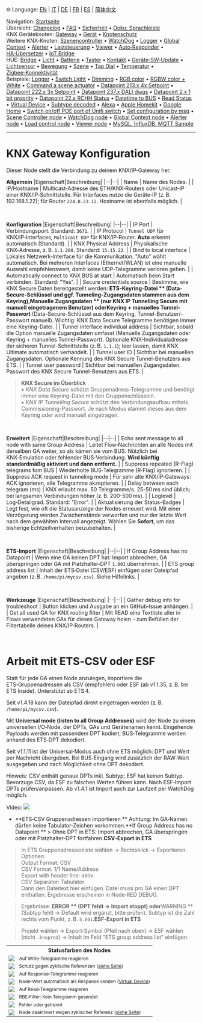 🌐 Language: [EN](/node-red-contrib-knx-ultimate/wiki/Gateway-configuration) | [IT](/node-red-contrib-knx-ultimate/wiki/it-Gateway-configuration) | [DE](/node-red-contrib-knx-ultimate/wiki/de-Gateway-configuration) | [FR](/node-red-contrib-knx-ultimate/wiki/fr-Gateway-configuration) | [ES](/node-red-contrib-knx-ultimate/wiki/es-Gateway-configuration) | [简体中文](/node-red-contrib-knx-ultimate/wiki/zh-CN-Gateway-configuration)

<!-- NAV START -->
Navigation: [Startseite](https://supergiovane.github.io/node-red-contrib-knx-ultimate/wiki/de-Home)  
Übersicht: [Changelog](https://github.com/Supergiovane/node-red-contrib-knx-ultimate/blob/master/CHANGELOG.md) • [FAQ](https://supergiovane.github.io/node-red-contrib-knx-ultimate/wiki/de-FAQ-Troubleshoot) • [Sicherheit](https://supergiovane.github.io/node-red-contrib-knx-ultimate/wiki/de-SECURITY) • [Doku: Sprachleiste](https://supergiovane.github.io/node-red-contrib-knx-ultimate/wiki/de-Docs-Language-Bar)  
KNX Geräteknoten: [Gateway](https://supergiovane.github.io/node-red-contrib-knx-ultimate/wiki/de-Gateway-configuration) • [Gerät](https://supergiovane.github.io/node-red-contrib-knx-ultimate/wiki/de-Device) • [Knotenschutz](https://supergiovane.github.io/node-red-contrib-knx-ultimate/wiki/de-Protections)  
Weitere KNX‑Knoten: [Szenencontroller](https://supergiovane.github.io/node-red-contrib-knx-ultimate/wiki/de-SceneController-Configuration) • [WatchDog](https://supergiovane.github.io/node-red-contrib-knx-ultimate/wiki/de-WatchDog-Configuration) • [Logger](https://supergiovane.github.io/node-red-contrib-knx-ultimate/wiki/de-Logger-Configuration) • [Global Context](https://supergiovane.github.io/node-red-contrib-knx-ultimate/wiki/de-GlobalVariable) • [Alerter](https://supergiovane.github.io/node-red-contrib-knx-ultimate/wiki/de-Alerter-Configuration) • [Laststeuerung](https://supergiovane.github.io/node-red-contrib-knx-ultimate/wiki/de-LoadControl-Configuration) • [Viewer](https://supergiovane.github.io/node-red-contrib-knx-ultimate/wiki/de-knxUltimateViewer) • [Auto‑Responder](https://supergiovane.github.io/node-red-contrib-knx-ultimate/wiki/de-KNXAutoResponder) • [HA‑Übersetzer](https://supergiovane.github.io/node-red-contrib-knx-ultimate/wiki/de-HATranslator) • [IoT Bridge](https://supergiovane.github.io/node-red-contrib-knx-ultimate/wiki/de-IoT-Bridge-Configuration)  
HUE: [Bridge](https://supergiovane.github.io/node-red-contrib-knx-ultimate/wiki/de-HUE+Bridge+configuration) • [Licht](https://supergiovane.github.io/node-red-contrib-knx-ultimate/wiki/de-HUE+Light) • [Batterie](https://supergiovane.github.io/node-red-contrib-knx-ultimate/wiki/de-HUE+Battery) • [Taster](https://supergiovane.github.io/node-red-contrib-knx-ultimate/wiki/de-HUE+Button) • [Kontakt](https://supergiovane.github.io/node-red-contrib-knx-ultimate/wiki/de-HUE+Contact+sensor) • [Geräte‑SW‑Update](https://supergiovane.github.io/node-red-contrib-knx-ultimate/wiki/de-HUE+Device+software+update) • [Lichtsensor](https://supergiovane.github.io/node-red-contrib-knx-ultimate/wiki/de-HUE+Light+sensor) • [Bewegung](https://supergiovane.github.io/node-red-contrib-knx-ultimate/wiki/de-HUE+Motion) • [Szene](https://supergiovane.github.io/node-red-contrib-knx-ultimate/wiki/de-HUE+Scene) • [Tap Dial](https://supergiovane.github.io/node-red-contrib-knx-ultimate/wiki/de-HUE+Tapdial) • [Temperatur](https://supergiovane.github.io/node-red-contrib-knx-ultimate/wiki/de-HUE+Temperature+sensor) • [Zigbee‑Konnektivität](https://supergiovane.github.io/node-red-contrib-knx-ultimate/wiki/de-HUE+Zigbee+connectivity)  
Beispiele: [Logger](https://supergiovane.github.io/node-red-contrib-knx-ultimate/wiki/de-Logger-Sample) • [Switch Light](https://supergiovane.github.io/node-red-contrib-knx-ultimate/wiki/-Sample---Switch-light) • [Dimming](https://supergiovane.github.io/node-red-contrib-knx-ultimate/wiki/-Sample---Dimming) • [RGB color](https://supergiovane.github.io/node-red-contrib-knx-ultimate/wiki/-Sample---RGB-Color) • [RGBW color + White](https://supergiovane.github.io/node-red-contrib-knx-ultimate/wiki/-Sample---RGBW-Color-plus-White) • [Command a scene actuator](https://supergiovane.github.io/node-red-contrib-knx-ultimate/wiki/-Sample---Control-a-scene-actuator) • [Datapoint 213.x 4x Setpoint](https://supergiovane.github.io/node-red-contrib-knx-ultimate/wiki/-Sample---DPT213) • [Datapoint 222.x 3x Setpoint](https://supergiovane.github.io/node-red-contrib-knx-ultimate/wiki/-Sample---DPT222) • [Datapoint 237.x DALI diags](https://supergiovane.github.io/node-red-contrib-knx-ultimate/wiki/-Sample---DPT237) • [Datapoint 2.x 1 bit proprity](https://supergiovane.github.io/node-red-contrib-knx-ultimate/wiki/-Sample---DPT2) • [Datapoint 22.x RCHH Status](https://supergiovane.github.io/node-red-contrib-knx-ultimate/wiki/-Sample---DPT22) • [Datetime to BUS](https://supergiovane.github.io/node-red-contrib-knx-ultimate/wiki/-Sample---DateTime-to-BUS) • [Read Status](https://supergiovane.github.io/node-red-contrib-knx-ultimate/wiki/-Sample---Read-value-from-Device) • [Virtual Device](https://supergiovane.github.io/node-red-contrib-knx-ultimate/wiki/-Sample---Virtual-Device) • [Subtype decoded](https://supergiovane.github.io/node-red-contrib-knx-ultimate/wiki/-Sample---Subtype) • [Alexa](https://supergiovane.github.io/node-red-contrib-knx-ultimate/wiki/-Sample---Alexa) • [Apple Homekit](https://supergiovane.github.io/node-red-contrib-knx-ultimate/wiki/-Sample---Apple-Homekit) • [Google Home](https://supergiovane.github.io/node-red-contrib-knx-ultimate/wiki/-Sample---Google-Assistant) • [Switch on/off POE port of Unifi switch](https://supergiovane.github.io/node-red-contrib-knx-ultimate/wiki/-Sample---UnifiPOE) • [Set configuration by msg](https://supergiovane.github.io/node-red-contrib-knx-ultimate/wiki/-Sample-setConfig) • [Scene Controller node](https://supergiovane.github.io/node-red-contrib-knx-ultimate/wiki/Sample-Scene-Node) • [WatchDog node](https://supergiovane.github.io/node-red-contrib-knx-ultimate/wiki/-Sample---WatchDog) • [Global Context node](https://supergiovane.github.io/node-red-contrib-knx-ultimate/wiki/SampleGlobalContextNode) • [Alerter node](https://supergiovane.github.io/node-red-contrib-knx-ultimate/wiki/SampleAlerter) • [Load control node](https://supergiovane.github.io/node-red-contrib-knx-ultimate/wiki/SampleLoadControl) • [Viewer node](https://supergiovane.github.io/node-red-contrib-knx-ultimate/wiki/knxUltimateViewer) • [MySQL, InfluxDB, MQTT Sample](https://supergiovane.github.io/node-red-contrib-knx-ultimate/wiki/Sample-KNX2MQTT-KNX2MySQL-KNX2InfluxDB)
<!-- NAV END -->

---

# KNX Gateway Konfiguration

Dieser Node stellt die Verbindung zu deinem KNX/IP‑Gateway her.

**Allgemein**
|Eigenschaft|Beschreibung|
|--|--|
| Name | Name des Nodes. |
| IP/Hostname | Multicast‑Adresse des ETH/KNX‑Routers oder Unicast‑IP einer KNX/IP‑Schnittstelle. Für Interfaces nutze die Geräte‑IP (z. B. 192.168.1.22); für Router `224.0.23.12`. Hostname ist ebenfalls möglich. |

<br/>

**Konfiguration**
|Eigenschaft|Beschreibung|
|--|--|
| IP Port | Verbindungsport. Standard: `3671`. |
| IP Protocol | `Tunnel UDP` für KNX/IP‑Interfaces, `Multicast UDP` für KNX/IP‑Router. **Auto** erkennt automatisch (Standard). |
| KNX Physical Address | Physikalische KNX‑Adresse, z. B. `1.1.200`. Standard: `15.15.22`. |
| Bind to local interface | Lokales Netzwerk‑Interface für die Kommunikation. "Auto" wählt automatisch. Bei mehreren Interfaces (Ethernet/WLAN) ist eine manuelle Auswahl empfehlenswert, damit keine UDP‑Telegramme verloren gehen. |
| Automatically connect to KNX BUS at start | Automatisch beim Start verbinden. Standard: "Yes". |
| Secure credentials source | Bestimme, wie KNX Secure Daten bereitgestellt werden: **ETS-Keyring-Datei ** (Data-Secure-Schlüssel und ggf. Tunneling-Zugangsdaten stammen aus dem Keyring),**Manuelle Zugangsdaten ** (nur KNX IP Tunnelling Secure mit manuell eingetragenem Benutzer) oder**Keyring + manuelles Tunnel-Passwort** (Data-Secure-Schlüssel aus dem Keyring, Tunnel-Benutzer/-Passwort manuell). Wichtig: KNX Data Secure Telegramme benötigen immer eine Keyring-Datei. |
| Tunnel interface individual address | Sichtbar, sobald die Option manuelle Zugangsdaten umfasst (Manuelle Zugangsdaten oder Keyring + manuelles Tunnel-Passwort). Optionale KNX-Individualadresse der sicheren Tunnel-Schnittstelle (z. B. `1.1.1`); leer lassen, damit KNX Ultimate automatisch verhandelt. |
| Tunnel user ID | Sichtbar bei manuellen Zugangsdaten. Optionale Kennung des KNX Secure Tunnel-Benutzers aus ETS. |
| Tunnel user password | Sichtbar bei manuellen Zugangsdaten. Passwort des KNX Secure Tunnel-Benutzers aus ETS. |

> **KNX Secure im Überblick** \
> • _KNX Data Secure_ schützt Gruppenadress-Telegramme und benötigt immer eine Keyring-Datei mit den Gruppenschlüsseln.\
> • _KNX IP Tunnelling Secure_ schützt den Verbindungsaufbau mittels Commissioning-Passwort. Je nach Modus stammt dieses aus dem Keyring oder wird manuell eingetragen.

<br/>

**Erweitert**
|Eigenschaft|Beschreibung|
|--|--|
| Echo sent message to all node with same Group Address | Leitet Flow‑Nachrichten an alle Nodes mit derselben GA weiter, so als kämen sie vom BUS. Nützlich bei KNX‑Emulation oder fehlender BUS‑Verbindung. **Wird künftig standardmäßig aktiviert und dann entfernt.** |
| Suppress repeated (R-Flag) telegrams fom BUS | Wiederholte BUS‑Telegramme (R‑Flag) ignorieren. |
| Suppress ACK request in tunneling mode | Für sehr alte KNX/IP‑Gateways: ACK ignorieren, alle Telegramme akzeptieren. |
| Delay between each telegram (ms) | KNX erlaubt max. 50 Telegramme/s. 25-50 ms sind üblich; bei langsamen Verbindungen höher (z. B. 200-500 ms). |
| Loglevel | Log‑Detailgrad. Standard: "Error". |
| Aktualisierung der Status-Badges | Legt fest, wie oft die Statusanzeige der Nodes erneuert wird. Mit einer Verzögerung werden Zwischenstände verworfen und nur der letzte Wert nach dem gewählten Intervall angezeigt. Wählen Sie **Sofort**, um das bisherige Echtzeitverhalten beizubehalten. |

<br/>

**ETS‑Import**
|Eigenschaft|Beschreibung|
|--|--|
| If Group Address has no Datapoint | Wenn eine GA keinen DPT hat: Import abbrechen, GA überspringen oder GA mit Platzhalter‑DPT `1.001` übernehmen. |
| ETS group address list | Inhalt der ETS‑Datei (CSV/ESF) einfügen oder Dateipfad angeben (z. B. `/home/pi/mycsv.csv`). Siehe Hilfelinks. |

<br/>

**Werkzeuge**
|Eigenschaft|Beschreibung|
|--|--|
| Gather debug info for troubleshoot | Button klicken und Ausgabe an ein GitHub‑Issue anhängen. |
| Get all used GA for KNX routing filter | Mit READ eine Textliste aller in Flows verwendeten GAs für dieses Gateway holen - zum Befüllen der Filtertabelle deines KNX/IP‑Routers. |

<br/>

# Arbeit mit ETS‑CSV oder ESF

Statt für jede GA einen Node anzulegen, importiere die ETS‑Gruppenadressen als CSV (empfohlen) oder ESF (ab v1.1.35, z. B. bei ETS Inside). Unterstützt ab ETS 4.

Seit v1.4.18 kann der Dateipfad direkt eingetragen werden (z. B. `/home/pi/mycsv.csv`).

Mit **Universal mode (listen to all Group Addresses)** wird der Node zu einem universellen I/O‑Node, der DPTs, GAs und Gerätenamen kennt. Eingehende Payloads werden mit passendem DPT kodiert; BUS‑Telegramme werden anhand des ETS‑DPT dekodiert.

Seit v1.1.11 ist der Universal‑Modus auch ohne ETS möglich: DPT und Wert per Nachricht übergeben. Bei BUS‑Eingang wird zusätzlich der RAW‑Wert ausgegeben und nach Möglichkeit ohne DPT dekodiert.

Hinweis: CSV enthält genaue DPTs inkl. Subtyp; ESF hat keinen Subtyp. Bevorzuge CSV, da ESF zu falschen Werten führen kann. Nach ESF‑Import DPTs prüfen/anpassen. Ab v1.4.1 ist Import auch zur Laufzeit per WatchDog möglich.

Video: <a href="https://youtu.be/egRbR_KwP9I"><img src='https://raw.githubusercontent.com/Supergiovane/node-red-contrib-knx-ultimate/master/img/yt.png'></a>

- **ETS‑CSV Gruppenadressen importieren ** Achtung: Im GA‑Namen dürfen keine Tabulator‑Zeichen vorkommen.**If Group Address has no Datapoint ** > Ohne DPT in ETS: Import abbrechen, GA überspringen oder mit Platzhalter‑DPT fortfahren.**CSV‑Export in ETS**

> In ETS Gruppenadressenliste wählen → Rechtsklick → Exportieren. Optionen:<br/>
> Output Format: CSV<br/>
> CSV Format: 1/1 Name/Address<br/>
> Export with header line: aktiv<br/>
> CSV Separator: Tabulator<br/>
> Dann den Dateitext hier einfügen. Datei muss pro GA einen DPT enthalten. Ergebnisse erscheinen in Node‑RED DEBUG.

> Ergebnisse: **ERROR ** (DPT fehlt → Import stoppt) oder**WARNING ** (Subtyp fehlt → Default wird ergänzt, bitte prüfen). Subtyp ist die Zahl rechts vom Punkt, z. B. `5.001`.**ESF‑Export in ETS**

> Projekt wählen → Export‑Symbol (Pfeil nach oben) → ESF wählen (nicht `.knxprod`) → Inhalt im Feld "ETS group address list" einfügen.

<p>
    <table style="font-size:12px">
        <tr><th colspan="2" style="font-size:14px">Statusfarben des Nodes</th></tr>
        <tr><td><img src="https://raw.githubusercontent.com/Supergiovane/node-red-contrib-knx-ultimate/master/img/greendot.png"></td><td>Auf Write‑Telegramme reagieren</td></tr>
        <tr><td><img src="https://raw.githubusercontent.com/Supergiovane/node-red-contrib-knx-ultimate/master/img/greenring.png"></td><td>Schutz gegen zyklische Referenzen (<a href="https://github.com/Supergiovane/node-red-contrib-knx-ultimate/wiki" target="_blank">siehe Seite</a>)</td></tr>
        <tr><td><img src="https://raw.githubusercontent.com/Supergiovane/node-red-contrib-knx-ultimate/master/img/bluedot.png"></td><td>Auf Response‑Telegramme reagieren</td></tr>
        <tr><td><img src="https://raw.githubusercontent.com/Supergiovane/node-red-contrib-knx-ultimate/master/img/bluering.png"></td><td>Node‑Wert automatisch als Response senden (<a href="/node-red-contrib-knx-ultimate/wiki/-Sample---Virtual-Device" target="_blank">Virtual Device</a>)</td></tr>
        <tr><td><img src="https://raw.githubusercontent.com/Supergiovane/node-red-contrib-knx-ultimate/master/img/greudot.png"></td><td>Auf Read‑Telegramme reagieren</td></tr>
        <tr><td><img src="https://raw.githubusercontent.com/Supergiovane/node-red-contrib-knx-ultimate/master/img/greyring.png"></td><td>RBE‑Filter: Kein Telegramm gesendet</td></tr>
        <tr><td><img src="https://raw.githubusercontent.com/Supergiovane/node-red-contrib-knx-ultimate/master/img/reddot.png"></td><td>Fehler oder getrennt</td></tr>
        <tr><td><img src="https://raw.githubusercontent.com/Supergiovane/node-red-contrib-knx-ultimate/master/img/redring.png"></td><td>Node deaktiviert wegen zyklischer Referenz (<a href="https://github.com/Supergiovane/node-red-contrib-knx-ultimate/wiki" target="_blank">siehe Seite</a>)</td></tr>
    </table>
</p>
